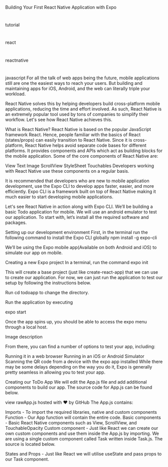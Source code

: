 Building Your First React Native Application with Expo
#
tutorial
#
react
#
reactnative
#
javascript
For all the talk of web apps being the future, mobile applications still are one the easiest ways to reach your users. But building and maintaining apps for iOS, Android, and the web can literally triple your workload.

React Native solves this by helping developers build cross-platform mobile applications, reducing the time and effort involved. As such, React Native is an extremely popular tool used by tons of companies to simplify their workflow. Let's see how React Native achieves this.

What is React Native?
React Native is based on the popular JavaScript framework React. Hence, people familiar with the basics of React (states/props) can easily transition to React Native.
Since it is cross-platform, React Native helps avoid separate code bases for different platforms. It provides components and APIs which act as building blocks for the mobile application.
Some of the core components of React Native are:

View
Text
Image
ScrollView
StyleSheet
Touchables
Developers working with React Native use these components on a regular basis.

It is recommended that developers who are new to mobile application development, use the Expo CLI to develop apps faster, easier, and more efficiently. Expo CLI is a framework built on top of React Native making it much easier to start developing mobile applications.

Let's see React Native in action along with Expo CLI. We’ll be building a basic Todo application for mobile. We will use an android emulator to test our application. To start with, let’s install all the required software and packages.

Setting up our development environment
First, in the terminal run the following command to install the Expo CLI globally
npm install -g expo-cli

We’ll be using the Expo mobile app(Available on both Android and iOS) to simulate our app on mobile.

Creating a new Expo project
In a terminal, run the command
expo init <project name>

This will create a base project (just like create-react-app) that we can use to create our application. For now, we can just run the application to test our setup by following the instructions below.

Run cd todoapp to change the directory.

Run the application by executing

expo start

Once the app spins up, you should be able to access the expo menu through a local host.

Image description

From there, you can find a number of options to test your app, including:

Running it in a web browser
Running in an iOS or Android Simulator
Scanning the QR code from a device with the expo app installed
While there may be some delays depending on the way you do it, Expo is generally pretty seamless in allowing you to test your app.

Creating our ToDo App
We will edit the App.js file and add additional components to build our app. The source code for App.js can be found below.


view rawApp.js hosted with ❤ by GitHub
The App.js contains:

Imports - To import the required libraries, native and custom components
Function - Our App function will contain the entire code.
Basic components - Basic React Native components such as View, ScrollView, and TouchableOpacity
Custom component - Just like React we can create our own custom components and use them inside the App.js by importing. We are using a single custom component called Task written inside Task.js. The source is located below.

States and Props - Just like React we will utilise useState and pass props to our Task component.
